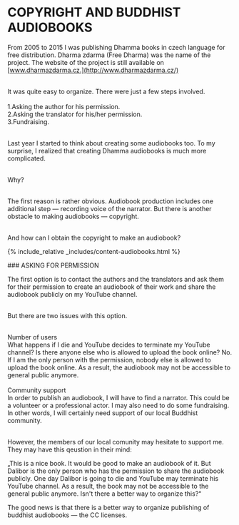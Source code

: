 # COPYRIGHT AND BUDDHIST AUDIOBOOKS

From 2005 to 2015 I was publishing Dhamma books in czech language for free distribution. Dharma zdarma (Free Dharma) was the name of the project. The website of the project is still available on [www.dharmazdarma.cz.](http://www.dharmazdarma.cz/) <br><br>

It was quite easy to organize. There were just a few steps involved.<br><br>
<span>1.</span>Asking the author for his permission.<br>
<span>2.</span>Asking the translator for his/her permission.<br>
<span>3.</span>Fundraising.<br><br>

Last year I started to think about creating some audiobooks too. To my surprise, I realized that creating Dhamma audiobooks is much more complicated.<br><br>

Why?<br><br>

The first reason is rather obvious. Audiobook production includes one additional step — recording voice of the narrator. But there is another obstacle to making audiobooks — copyright. <br><br>

And how can I obtain the copyright to make an audiobook?<br>

{% include_relative  _includes/content-audiobooks.html %}

<div id="anchor-asking-for-permission" markdown="1">
### ASKING FOR PERMISSION
</div>

The first option is to contact the authors and the translators and ask them for their permission to create an audiobook of their work and share the audiobook publicly on my YouTube channel.<br><br>

But there are two issues with this option.<br><br>

<div class="underline">Number of users</div>
What happens if I die and YouTube decides to terminate my YouTube channel? Is there anyone else who is allowed to upload the book online? No. If I am the only person with the permission, nobody else is allowed to upload the book online. As a result, the audiobook may not be accessible to general public anymore.<br><br>

<div class="underline">Community support</div>
In order to publish an audiobook, I will have to find a narrator. This could be a volunteer or a professional actor. I may also need to do some fundraising. In other words, I will certainly need support of our local Buddhist community.<br><br>

However, the members of our local comunity may hesitate to support me. They may have this qeustion in their mind:

<div class="citace" markdown="1">
„This is a nice book. It would be good to make an audiobook of it. But Dalibor is the only person who has the permission to share the audiobook publicly. One day Dalibor is going to die and YouTube may terminate his YouTube channel. As a result, the book may not be accessible to the general public anymore. Isn't there a better way to organize this?“
</div>

The good news is that there is a better way to organize publishing of buddhist audiobooks — the CC licenses.
